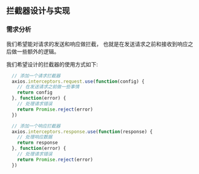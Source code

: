 ## 拦截器设计与实现

### 需求分析
我们希望能对请求的发送和响应做拦截， 也就是在发送请求之前和接收到响应之后做一些额外的逻辑。

我们希望设计的拦截器的使用方式如下:
```ts
  // 添加一个请求拦截器
  axios.interceptors.request.use(function(config) {
    // 在发送请求之前做一些事情
    return config
  }, function(error) {
    // 处理请求错误
    return Promise.reject(error)
  })

  // 添加一个响应拦截器
  axios.interceptors.response.use(function(response) {
    // 处理响应数据
    return response
  }, function(error) {
    // 处理请求错误
    return Promise.reject(error)
  })
```